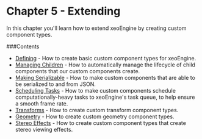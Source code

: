 # Chapter 5 - Extending

In this chapter you'll learn how to extend xeoEngine by creating custom component types. 

###Contents

* [Defining]() - How to create basic custom component types for xeoEngine.
* [Managing Children]() - How to automatically manage the lifecycle of child components that our custom components create.
* [Making Serializable]() - How to make custom components that are able to be serialized to and from JSON.
* [Scheduling Tasks]() - How to make custom components schedule computationally-heavy tasks to xeoEngine's task queue, to help ensure a smooth frame rate.
* [Transforms]() - How to create custom transform component types.
* [Geometry]() - How to create custom geometry component types.
* [Stereo Effects]() - How to create custom component types that create stereo viewing effects.

